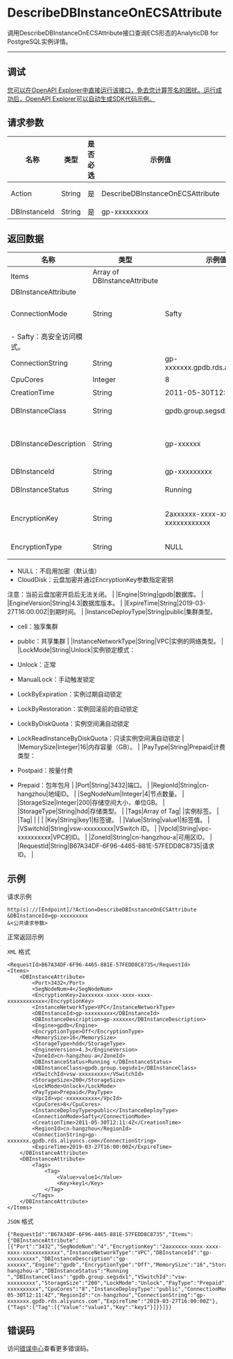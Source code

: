 # DescribeDBInstanceOnECSAttribute

调用DescribeDBInstanceOnECSAttribute接口查询ECS形态的AnalyticDB for PostgreSQL实例详情。

****

## 调试

[您可以在OpenAPI Explorer中直接运行该接口，免去您计算签名的困扰。运行成功后，OpenAPI Explorer可以自动生成SDK代码示例。](https://api.aliyun.com/#product=gpdb&api=DescribeDBInstanceOnECSAttribute&type=RPC&version=2016-05-03)

## 请求参数

|名称|类型|是否必选|示例值|描述|
|--|--|----|---|--|
|Action|String|是|DescribeDBInstanceOnECSAttribute|系统规定参数。取值：DescribeDBInstanceOnECSAttribute。 |
|DBInstanceId|String|是|gp-xxxxxxxxx|实例ID。 |

## 返回数据

|名称|类型|示例值|描述|
|--|--|---|--|
|Items|Array of DBInstanceAttribute| |实例详情列表。 |
|DBInstanceAttribute| | | |
|ConnectionMode|String|Safty|-   Performance：标准访问模式。
-   Safty：高安全访问模式。 |
|ConnectionString|String|gp-xxxxxxx.gpdb.rds.aliyuncs.com|连接地址。 |
|CpuCores|Integer|8|CPU核数。 |
|CreationTime|String|2011-05-30T12:11:4Z|创建时间。 |
|DBInstanceClass|String|gpdb.group.segsdx1|实例规格，详见[实例规格表](~~86942~~)。 |
|DBInstanceDescription|String|gp-xxxxxx|AnalyticDB for PostgreSQL实例描述，长度为256字符。 |
|DBInstanceId|String|gp-xxxxxxxxx|实例ID。 |
|DBInstanceStatus|String|Running|实例状态，详见[实例状态表](~~86944~~) |
|EncryptionKey|String|2axxxxxx-xxxx-xxxx-xxxx-xxxxxxxxxxxx|加密的密钥ID，如果未启用加密则为空。 |
|EncryptionType|String|NULL|加密类型，可选项为：

 -   NULL：不启用加密（默认值）
-   CloudDisk：云盘加密并通过EncryptionKey参数指定密钥

 注意：当前云盘加密开启后无法关闭。 |
|Engine|String|gpdb|数据库。 |
|EngineVersion|String|4.3|数据库版本。 |
|ExpireTime|String|2019-03-27T16:00:00Z|到期时间。 |
|InstanceDeployType|String|public|集群类型。

 -   cell：独享集群
-   public：共享集群 |
|InstanceNetworkType|String|VPC|实例的网络类型。 |
|LockMode|String|Unlock|实例锁定模式：

 -   Unlock：正常
-   ManualLock：手动触发锁定
-   LockByExpiration：实例过期自动锁定
-   LockByRestoration：实例回滚前的自动锁定
-   LockByDiskQuota：实例空间满自动锁定
-   LockReadInstanceByDiskQuota：只读实例空间满自动锁定 |
|MemorySize|Integer|16|内存容量（GB）。 |
|PayType|String|Prepaid|计费类型：

 -   Postpaid：按量付费
-   Prepaid：包年包月 |
|Port|String|3432|端口。 |
|RegionId|String|cn-hangzhou|地域ID。 |
|SegNodeNum|Integer|4|节点数量。 |
|StorageSize|Integer|200|存储空间大小，单位GB。 |
|StorageType|String|hdd|存储类型。 |
|Tags|Array of Tag| |实例标签。 |
|Tag| | | |
|Key|String|key1|标签键。 |
|Value|String|value1|标签值。 |
|VSwitchId|String|vsw-xxxxxxxxx|VSwitch ID。 |
|VpcId|String|vpc-xxxxxxxxxx|VPC的ID。 |
|ZoneId|String|cn-hangzhou-a|可用区ID。 |
|RequestId|String|B67A34DF-6F96-4465-881E-57FEDD8C8735|请求ID。 |

## 示例

请求示例

```
http(s)://[Endpoint]/?Action=DescribeDBInstanceOnECSAttribute
&DBInstanceId=gp-xxxxxxxxx
&<公共请求参数>
```

正常返回示例

`XML` 格式

```
<RequestId>B67A34DF-6F96-4465-881E-57FEDD8C8735</RequestId>
<Items>
    <DBInstanceAttribute>
        <Port>3432</Port>
        <SegNodeNum>4</SegNodeNum>
        <EncryptionKey>2axxxxxx-xxxx-xxxx-xxxx-xxxxxxxxxxxx</EncryptionKey>
        <InstanceNetworkType>VPC</InstanceNetworkType>
        <DBInstanceId>gp-xxxxxxxxx</DBInstanceId>
        <DBInstanceDescription>gp-xxxxxx</DBInstanceDescription>
        <Engine>gpdb</Engine>
        <EncryptionType>Off</EncryptionType>
        <MemorySize>16</MemorySize>
        <StorageType>hdd</StorageType>
        <EngineVersion>4.3</EngineVersion>
        <ZoneId>cn-hangzhou-a</ZoneId>
        <DBInstanceStatus>Running </DBInstanceStatus>
        <DBInstanceClass>gpdb.group.segsdx1</DBInstanceClass>
        <VSwitchId>vsw-xxxxxxxxx</VSwitchId>
        <StorageSize>200</StorageSize>
        <LockMode>Unlock</LockMode>
        <PayType>Prepaid</PayType>
        <VpcId>vpc-xxxxxxxxxx</VpcId>
        <CpuCores>8</CpuCores>
        <InstanceDeployType>public</InstanceDeployType>
        <ConnectionMode>Safty</ConnectionMode>
        <CreationTime>2011-05-30T12:11:4Z</CreationTime>
        <RegionId>cn-hangzhou</RegionId>
        <ConnectionString>gp-xxxxxxx.gpdb.rds.aliyuncs.com</ConnectionString>
        <ExpireTime>2019-03-27T16:00:00Z</ExpireTime>
    </DBInstanceAttribute>
    <DBInstanceAttribute>
        <Tags>
            <Tag>
                <Value>value1</Value>
                <Key>key1</Key>
            </Tag>
        </Tags>
    </DBInstanceAttribute>
</Items>
```

`JSON` 格式

```
{"RequestId":"B67A34DF-6F96-4465-881E-57FEDD8C8735","Items":{"DBInstanceAttribute":[{"Port":"3432","SegNodeNum":"4","EncryptionKey":"2axxxxxx-xxxx-xxxx-xxxx-xxxxxxxxxxxx","InstanceNetworkType":"VPC","DBInstanceId":"gp-xxxxxxxxx","DBInstanceDescription":"gp-xxxxxx","Engine":"gpdb","EncryptionType":"Off","MemorySize":"16","StorageType":"hdd","EngineVersion":"4.3","ZoneId":"cn-hangzhou-a","DBInstanceStatus":"Running ","DBInstanceClass":"gpdb.group.segsdx1","VSwitchId":"vsw-xxxxxxxxx","StorageSize":"200","LockMode":"Unlock","PayType":"Prepaid","VpcId":"vpc-xxxxxxxxxx","CpuCores":"8","InstanceDeployType":"public","ConnectionMode":"Safty","CreationTime":"2011-05-30T12:11:4Z","RegionId":"cn-hangzhou","ConnectionString":"gp-xxxxxxx.gpdb.rds.aliyuncs.com","ExpireTime":"2019-03-27T16:00:00Z"},{"Tags":{"Tag":[{"Value":"value1","Key":"key1"}]}}]}}
```

## 错误码

访问[错误中心](https://error-center.alibabacloud.com/status/product/gpdb)查看更多错误码。

